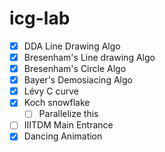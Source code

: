 # icg-lab

- [x] DDA Line Drawing Algo
- [x] Bresenham's Line drawing Algo
- [x] Bresenham's Circle Algo
- [x] Bayer's Demosiacing Algo
- [x] Lévy C curve
- [x] Koch snowflake
  - [ ] Parallelize this
- [ ] IIITDM Main Entrance
- [x] Dancing Animation
